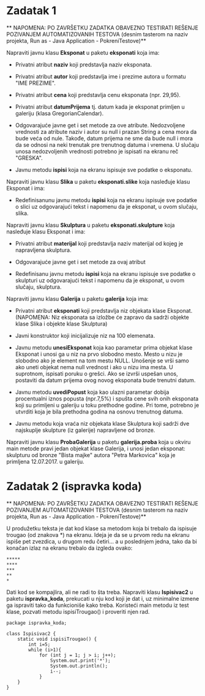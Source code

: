 # Zadatak 1

** NAPOMENA: PO ZAVRŠETKU ZADATKA OBAVEZNO TESTIRATI REŠENJE POZIVANJEM AUTOMATIZOVANIH TESTOVA (desnim tasterom na naziv projekta, Run as - Java Application - PokreniTestove)**

Napraviti javnu klasu **Eksponat** u paketu **eksponati** koja ima:

* Privatni atribut **naziv** koji predstavlja naziv eksponata.

* Privatni atribut **autor** koji predstavlja ime i prezime autora u formatu "IME PREZIME".

* Privatni atribut **cena** koji predstavlja cenu eksponata (npr. 29,95).

* Privatni atribut **datumPrijema** tj. datum kada je eksponat primljen u galeriju (klasa GregorianCalendar).

* Odgovarajuće javne get i set metode za ove atribute. Nedozvoljene vrednosti za atribute naziv i autor su null i prazan String a cena mora da bude veća od nule. Takođe, datum prijema ne sme da bude null i mora da se odnosi na neki trenutak pre trenutnog datuma i vremena. U slučaju unosa nedozvoljenih vrednosti potrebno je ispisati na ekranu reč "GRESKA".

* Javnu metodu **ispisi** koja na ekranu ispisuje sve podatke o eksponatu.

Napraviti javnu klasu **Slika** u paketu **eksponati.slike** koja nasleđuje klasu Eksponat i ima:

* Redefinisanunu javnu metodu **ispisi** koja na ekranu ispisuje sve podatke o slici uz odgovarajući tekst
i napomenu da je eksponat, u ovom slučaju, slika.

Napraviti javnu klasu **Skulptura** u paketu **eksponati.skulpture** koja nasleđuje klasu Eksponat i ima:

* Privatni atribut **materijal** koji predstavlja naziv materijal od kojeg je napravljena skulptura.

* Odgovarajuće javne get i set metode za ovaj atribut

* Redefinisanu javnu metodu **ispisi** koja na ekranu ispisuje sve podatke o skulpturi uz odgovarajući tekst i napomenu da je eksponat, u ovom slučaju, skulptura.

Napraviti javnu klasu **Galerija** u paketu **galerija** koja ima:

* Privatni atribut **eksponati** koji predstavlja niz objekata klase Eksponat. (NAPOMENA: Niz eksponata sa izložbe će zapravo da sadrži objekte klase Slika i objekte klase Skulptura)

* Javni konstruktor koji inicijalizuje niz na 100 elemenata.

* Javnu metodu **unesiEksponat** koja kao parametar prima objekat klase Eksponat i unosi ga u niz na prvo slobodno mesto. Mesto u nizu je slobodno ako je element na tom mestu NULL. Unošenje se vrši samo ako uneti objekat nema null vrednost i ako u nizu ima mesta. U suprotnom, ispisati poruku o grešci. Ako se izvrši uspešan unos, postaviti da datum prijema ovog novog eksponata bude trenutni datum.

* Javnu metodu **uvediPopust** koja kao ulazni parametar dobija procentualni iznos popusta (npr.7,5%) i spušta cene svih onih eksponata koji su primljeni u galeriju u toku prethodne godine. Pri tome, potrebno je utvrditi koja je bila prethodna godina na osnovu trenutnog datuma.

* Javnu metodu koja vraća niz objekata klase Skulptura koji sadrži dve najskuplje skulpture (iz galerije) napravljene od bronze.

Napraviti javnu klasu **ProbaGalerija** u paketu **galerija.proba** koja u okviru main metode pravi jedan objekat klase Galerija, i unosi jedan eksponat: skulpturu od bronze "Bista majke" autora "Petra Markovica" koja je primljena 12.07.2017. u galeriju.

# Zadatak 2 (ispravka koda)

** NAPOMENA: PO ZAVRŠETKU ZADATKA OBAVEZNO TESTIRATI REŠENJE POZIVANJEM AUTOMATIZOVANIH TESTOVA (desnim tasterom na naziv projekta, Run as - Java Application - PokreniTestove)**

U produžetku teksta je dat kod klase sa metodom koja bi trebalo da ispisuje trougao (od znakova *) na ekranu. Ideja je da se u prvom redu na ekranu ispiše pet zvezdica, u drugom redu četiri... a u poslednjem jedna, tako da bi konačan izlaz na ekranu trebalo da izgleda ovako:

	*****
	****
	***
	**
	*

Dati kod se kompajlira, ali ne radi to šta treba. Napraviti klasu **Ispisivac2** u paketu **ispravka_koda**, prekucati u nju kod koji je dat  i, uz minimalne izmene ga ispraviti tako da funkcioniše kako treba. Koristeći main metodu iz test klase, pozvati metodu ispisiTrougao() i proveriti njen rad.

	package ispravka_koda;
	
	class Ispisivac2 {
		static void ispisiTrougao() {
			int i=5;
			while (i>1){
				for (int j = 1; j > i; j++);
					System.out.print('*');
					System.out.println();
					i--;
			    }	
		}
	}
